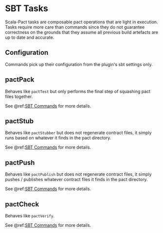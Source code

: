 # SBT Tasks

Scala-Pact tasks are composable pact operations that are light in execution. Tasks require more care than commands since they do not guarantee correctness on the grounds that they assume all previous build artefacts are up to date and accurate.

## Configuration
Commands pick up their configuration from the plugin's sbt settings only.

## pactPack
Behaves like `pactTest` but only performs the final step of squashing pact files together.

See @ref:[SBT Commands](sbt-commands.md) for more details.

## pactStub
Behaves like `pactStubber` but does not regenerate contract files, it simply runs based on whatever it finds in the pact directory.

See @ref:[SBT Commands](sbt-commands.md) for more details.

## pactPush
Behaves like `pactPublish` but does not regenerate contract files, it simply pushes / publishes whatever contract files it finds in the pact directory.

See @ref:[SBT Commands](sbt-commands.md) for more details.

## pactCheck
Behaves like `pactVerify`.

See @ref:[SBT Commands](sbt-commands.md) for more details.
